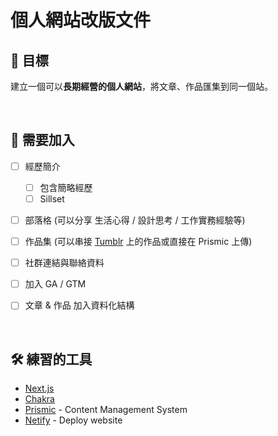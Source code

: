 # 個人網站改版文件


## 🚀 目標

建立一個可以**長期經營的個人網站**，將文章、作品匯集到同一個站。

<br/>

## 📝 需要加入

- [ ] 經歷簡介
    - [ ] 包含簡略經歷
    - [ ] Sillset
- [ ] 部落格 (可以分享 生活心得 / 設計思考 / 工作實務經驗等)
- [ ] 作品集 (可以串接 [Tumblr](https://dailydesignfromdebby.tumblr.com/) 上的作品或直接在 Prismic 上傳)
- [ ] 社群連結與聯絡資料
- [ ] 加入 GA / GTM 
- [ ] 文章 & 作品 加入資料化結構


<br/>

## 🛠 練習的工具

- [Next.js](https://nextjs.org/) 
- [Chakra](https://chakra-ui.com/)
- [Prismic](https://prismic.io/) - Content Management System
- [Netify](https://www.netlify.com/) - Deploy website

